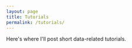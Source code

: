 ```yaml
---
layout: page
title: Tutorials
permalink: /tutorials/
---
```


Here's where I'll post short data-related tutorials. 

